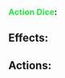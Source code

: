 ### <span style="font-weight:bold;color:rgb(33, 235, 60)">Action Dice</span>: 
## Effects:
## Actions: